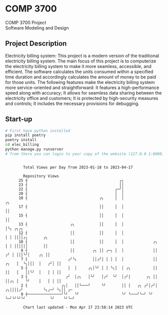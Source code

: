 # COMP 3700
COMP 3700 Project  
Software Modeling and Design
## Project Description
Electricity billing system: This project is a modern version of the traditional electricity billing system. The main focus of this project is to computerize the electricity billing system to make it more seamless, accessible, and efficient. The software calculates the units consumed within a specified time duration and accordingly calculates the amount of money to be paid for those units. The following features make the electricity billing system more service-oriented and straightforward: It features a high-performance speed along with accuracy; It allows for seamless data sharing between the electricity office and customers; It is protected by high-security measures and controls; It includes the necessary provisions for debugging.

## Start-up
```bash
# First have python installed
pip install poetry
poetry install
cd elec_billing
python manage.py runserver
# from there you can login to your copy of the website (127.0.0.1:8000), default creds are admin/admin
```

```

        Total Views per Day from 2023-01-18 to 2023-04-17

        Repository Views
      25 ┼                                         ╭╮
      23 ┤                                         ││
      22 ┤                                       ╭─╯│
      20 ┤                                       │  │
      18 ┤                                ╭╮     │  │                        ╭╮
      17 ┤                                ││     │  │                        ││
      15 ┤                                ││     │  │                        ││
      13 ┤                   ╭╮           ││     │  │                        │╰╮ ╭╮╭╮
      12 ┤                   ││           ││     │  │                        │ │ ││││╭╮       ╭╮
      10 ┤                   ││           ││     │  │             ╭╮         │ │ ││││││       ││
       8 ┤                   ││        ╭╮ ││ ╭─╮ │  │             ││        ╭╯ │ │││╰╯│    ╭╮ ││
       7 ┤                  ╭╯╰╮       ││╭╯│ │ │ │  │             ││   ╭╮   │  ╰╮│││  │   ╭╯│ ││
       5 ┤                  │  │     ╭╮│╰╯ │ │ ╰╮│  │ ╭╮          ││   ││   │   ││╰╯  │   │ │ ││
       3 ┤                 ╭╯  │╭╮   │╰╯   │╭╯  ╰╯  │╭╯│       ╭╮ ││   ││╭╮ │   ╰╯    │   │ │ ││
       2 ┤               ╭╮│   ││╰───╯     ╰╯       ││ │   ╭╮ ╭╯│╭╯│ ╭╮││││╭╯         ╰╮╭─╯ ╰╮││ ╭─
       0 ┼───────────────╯╰╯   ╰╯                   ╰╯ ╰───╯╰─╯ ╰╯ ╰─╯╰╯╰╯╰╯           ╰╯    ╰╯╰─╯

        Chart last updated - Mon Apr 17 23:58:14 2023 UTC
        
```
